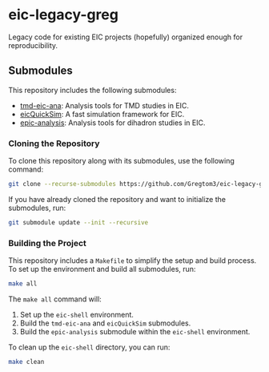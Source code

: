 # eic-legacy-greg
Legacy code for existing EIC projects (hopefully) organized enough for reproducibility.

## Submodules
This repository includes the following submodules:

- [tmd-eic-ana](https://github.com/Gregtom3/tmd-eic-ana): Analysis tools for TMD studies in EIC.
- [eicQuickSim](https://github.com/Gregtom3/eicQuickSim): A fast simulation framework for EIC.
- [epic-analysis](https://github.com/eic/epic-analysis/tree/dihadron): Analysis tools for dihadron studies in EIC.

### Cloning the Repository
To clone this repository along with its submodules, use the following command:

```bash
git clone --recurse-submodules https://github.com/Gregtom3/eic-legacy-greg.git
```

If you have already cloned the repository and want to initialize the submodules, run:

```bash
git submodule update --init --recursive
```

### Building the Project
This repository includes a `Makefile` to simplify the setup and build process. To set up the environment and build all submodules, run:

```bash
make all
```

The `make all` command will:
1. Set up the `eic-shell` environment.
2. Build the `tmd-eic-ana` and `eicQuickSim` submodules.
3. Build the `epic-analysis` submodule within the `eic-shell` environment.

To clean up the `eic-shell` directory, you can run:

```bash
make clean
```
